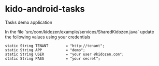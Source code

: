 kido-android-tasks
==================

Tasks demo application

In the file ´src/com/kidozen/example/services/SharedKidozen.java´ update the following values using your credentials


	static String TENANT 		= "http://tenant";
	static String APP 			= "demo";
	static String USER 			= "your user @kidozen.com";
	static String PASS 			= "your secret";

